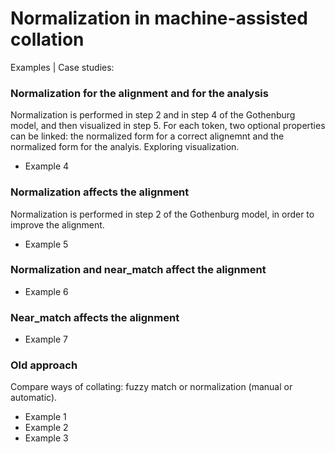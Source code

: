 


# Normalization in machine-assisted collation


Examples | Case studies:



### Normalization for the alignment and for the analysis

Normalization is performed in step 2 and in step 4 of the Gothenburg model, and then visualized in step 5. For each token, two optional properties can be linked: the normalized form for a correct alignemnt and the normalized form for the analyis. Exploring visualization.

- Example 4



### Normalization affects the alignment

Normalization is performed in step 2 of the Gothenburg model, in order to improve the alignment.

- Example 5



### Normalization and near_match affect the alignment

- Example 6



### Near_match affects the alignment

- Example 7



### Old approach

Compare ways of collating: fuzzy match or normalization (manual or automatic).

- Example 1
- Example 2
- Example 3



